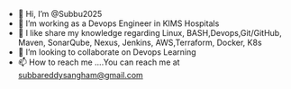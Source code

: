 - 👋 Hi, I’m @Subbu2025
- 👀 I’m working as a Devops Engineer in KIMS Hospitals 
- 🌱 I like share my knowledge regarding Linux, BASH,Devops,Git/GitHub, Maven, SonarQube, Nexus, Jenkins, AWS,Terraform, Docker, K8s
- 💞️ I’m looking to collaborate on Devops Learning
- 📫 How to reach me ....You can reach me at subbareddysangham@gmail.com
<!---
Subbu2025/Subbu2025 is a ✨ special ✨ repository because its `README.md` (this file) appears on your GitHub profile.
You can click the Preview link to take a look at your changes.
--->
